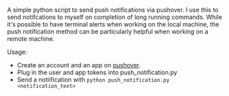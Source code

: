 A simple python script to send push notifications via pushover.
I use this to send notifcations to myself on completion of long running commands.
While it's possible to have terminal alerts when working on the local machine,
the push notification method can be particularly helpful when working on a
remote machine.

Usage:
-   Create an account and an app on [pushover](https://pushover.net).
-   Plug in the user and app tokens into push_notification.py
-   Send a notiification with `python push_notification.py <notification_text>`
